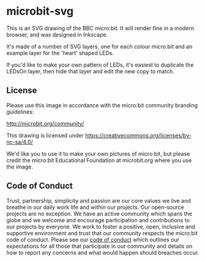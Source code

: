 # microbit-svg

This is an SVG drawing of the BBC micro:bit. It will render fine in a modern browser, and was designed in Inkscape.

It's made of a number of SVG layers, one for each colour micro:bit and an example layer for the 'heart' shaped LEDs.

If you'd like to make your own pattern of LEDs, it's easiest to duplicate the LEDsOn layer, then hide that layer and edit the new copy to match.

## License

Please use this image in accordance with the micro:bit community branding guidelines:

http://microbit.org/community/

This drawing is licensed under https://creativecommons.org/licenses/by-nc-sa/4.0/

We'd like you to use it to make your own pictures of micro:bit, but please credit the micro:bit Educational Foundation at microbit.org where you use the image.

## Code of Conduct

Trust, partnership, simplicity and passion are our core values we live and breathe in our daily work life and within our projects. Our open-source projects are no exception. We have an active community which spans the globe and we welcome and encourage participation and contributions to our projects by everyone. We work to foster a positive, open, inclusive and supportive environment and trust that our community respects the micro:bit code of conduct. Please see our [code of conduct](https://microbit.org/safeguarding/) which outlines our expectations for all those that participate in our community and details on how to report any concerns and what would happen should breaches occur.
